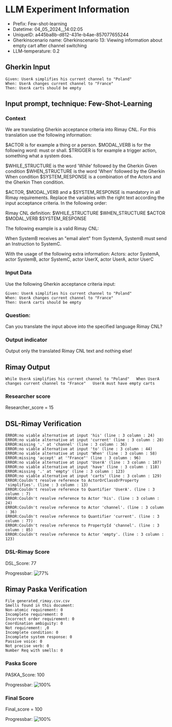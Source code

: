 

# LLM Experiment Information
* Prefix:   Few-shot-learning
* Datetime: 04_05_2024__14:02:05
* UniqueID: a445ba8b-d812-431e-b4ae-857077655244
* Gherkinscenario name: Gherkinscenario 13: Viewing information about empty cart after channel switching
* LLM-temperature: 0.2

        

## Gherkin Input
```
Given: UserA simplifies his current channel to "Poland"
When: UserA changes current channel to "France"
Then: UserA carts should be empty
```
    



## Input prompt, technique: Few-Shot-Learning


### Context
We are translating Gherkin acceptance criteria into Rimay CNL.
For this translation use the following information:

$ACTOR is for example a thing or a person.
$MODAL_VERB is for  the following word: must or shall.
$TRIGGER is for example a trigger action, something what a system does.

$WHILE_STRUCTURE is the word 'While' followed by the Gherkin Given condition
$WHEN_STRUCTURE is the word  'When' followed by the Gherkin When condition
$SYSTEM_RESPONSE is a combination of the Actors and the Gherkin Then condition.

$ACTOR, $MODAL_VERB and a $SYSTEM_RESPONSE is mandatory in all Rimay requirements.
Replace the variables with the right text according the input acceptance criteria.
In the following order: 

Rimay CNL definition: $WHILE_STRUCTURE      $WHEN_STRUCTURE   $ACTOR   $MODAL_VERB    $SYSTEM_RESPONSE

The following example is a valid Rimay CNL:

When SystemB receives an "email alert" from SystemA, SystemB must send an Instruction to SystemC.

With the usage of the following extra information:
Actors: actor SystemA, actor SystemB, actor SystemC, actor UserX, actor UserA, actor UserC


        

### Input Data
Use the following Gherkin acceptance criteria input: 
```
Given: UserA simplifies his current channel to "Poland"
When: UserA changes current channel to "France"
Then: UserA carts should be empty
```

### Question:
Can you translate the input above into the specified language Rimay CNL?

### Output indicator
Output only the translated Rimay CNL text and nothing else!


## Rimay Output
```
While UserA simplifies his current channel to "Poland"   When UserA changes current channel to "France"   UserA must have empty carts
``` 
            

### Researcher score
Researcher_score = 15




## DSL-Rimay Verification
```
ERROR:no viable alternative at input 'his' (line : 3 column : 24)
ERROR:no viable alternative at input 'current' (line : 3 column : 28)
ERROR:missing '.' at 'channel' (line : 3 column : 36)
ERROR:no viable alternative at input 'to' (line : 3 column : 44)
ERROR:no viable alternative at input 'When' (line : 3 column : 58)
ERROR:missing 'accept' at '"France"' (line : 3 column : 96)
ERROR:no viable alternative at input 'UserA' (line : 3 column : 107)
ERROR:no viable alternative at input 'have' (line : 3 column : 118)
ERROR:missing '.' at 'empty' (line : 3 column : 123)
ERROR:no viable alternative at input 'carts' (line : 3 column : 129)
ERROR:Couldn't resolve reference to ActorOrClassOrProperty 'simplifies'. (line : 3 column : 13)
ERROR:Couldn't resolve reference to Quantifier 'UserA'. (line : 3 column : 7)
ERROR:Couldn't resolve reference to Actor 'his'. (line : 3 column : 24)
ERROR:Couldn't resolve reference to Actor 'channel'. (line : 3 column : 36)
ERROR:Couldn't resolve reference to Quantifier 'current'. (line : 3 column : 77)
ERROR:Couldn't resolve reference to PropertyId 'channel'. (line : 3 column : 85)
ERROR:Couldn't resolve reference to Actor 'empty'. (line : 3 column : 123)

```
### DSL-Rimay Score
DSL_Score: 77

Progressbar: ![77%](https://progress-bar.dev/77)

            


## Rimay Paska Verification
```
File generated_rimay.csv.csv
Smells found in this document: 
Non-atomic requirement: 0
Incomplete requirement: 0
Incorrect order requirement: 0
Coordination ambiguity: 0
Not requirement: ,0
Incomplete condition: 0
Incomplete system response: 0
Passive voice: 0
Not precise verb: 0
Number Req with smells: 0

```
### Paska Score
PASKA_Score: 100

Progressbar: ![100%](https://progress-bar.dev/100)

            

### Final Score
Final_score = 100

Progressbar: ![100%](https://progress-bar.dev/100)

